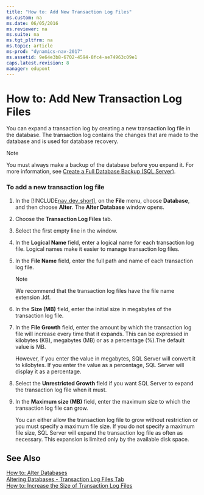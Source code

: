 ```yaml
---
title: "How to: Add New Transaction Log Files"
ms.custom: na
ms.date: 06/05/2016
ms.reviewer: na
ms.suite: na
ms.tgt_pltfrm: na
ms.topic: article
ms-prod: "dynamics-nav-2017"
ms.assetid: 9e64e3b8-6702-4594-8fc4-ae74963c09e1
caps.latest.revision: 8
manager: edupont
---
```

# How to: Add New Transaction Log Files
You can expand a transaction log by creating a new transaction log file in the database. The transaction log contains the changes that are made to the database and is used for database recovery.  
  
> [!NOTE]  
>  You must always make a backup of the database before you expand it. For more information, see [Create a Full Database Backup \(SQL Server\)](http://go.microsoft.com/fwlink/?LinkID=296465).  
  
### To add a new transaction log file  
  
1.  In the [!INCLUDE[nav_dev_short](includes/nav_dev_short_md.md)], on the **File** menu, choose **Database**, and then choose **Alter**. The **Alter Database** window opens.  
  
2.  Choose the **Transaction Log Files** tab.  
  
3.  Select the first empty line in the window.  
  
4.  In the **Logical Name** field, enter a logical name for each transaction log file. Logical names make it easier to manage transaction log files.  
  
5.  In the **File Name** field, enter the full path and name of each transaction log file.  
  
    > [!NOTE]  
    >  We recommend that the transaction log files have the file name extension .ldf.  
  
6.  In the **Size \(MB\)** field, enter the initial size in megabytes of the transaction log file.  
  
7.  In the **File Growth** field, enter the amount by which the transaction log file will increase every time that it expands. This can be expressed in kilobytes \(KB\), megabytes \(MB\) or as a percentage \(%\).The default value is MB.  
  
     However, if you enter the value in megabytes, SQL Server will convert it to kilobytes. If you enter the value as a percentage, SQL Server will display it as a percentage.  
  
8.  Select the **Unrestricted Growth** field if you want SQL Server to expand the transaction log file when it must.  
  
9. In the **Maximum size \(MB\)** field, enter the maximum size to which the transaction log file can grow.  
  
     You can either allow the transaction log file to grow without restriction or you must specify a maximum file size. If you do not specify a maximum file size, SQL Server will expand the transaction log file as often as necessary. This expansion is limited only by the available disk space.  
  
## See Also  
 [How to: Alter Databases](How-to--Alter%20Databases.md)   
 [Altering Databases - Transaction Log Files Tab](Altering-Databases---Transaction-Log-Files-Tab.md)   
 [How to: Increase the Size of Transaction Log Files](How-to--Increase%20the%20Size%20of%20Transaction%20Log%20Files.md)